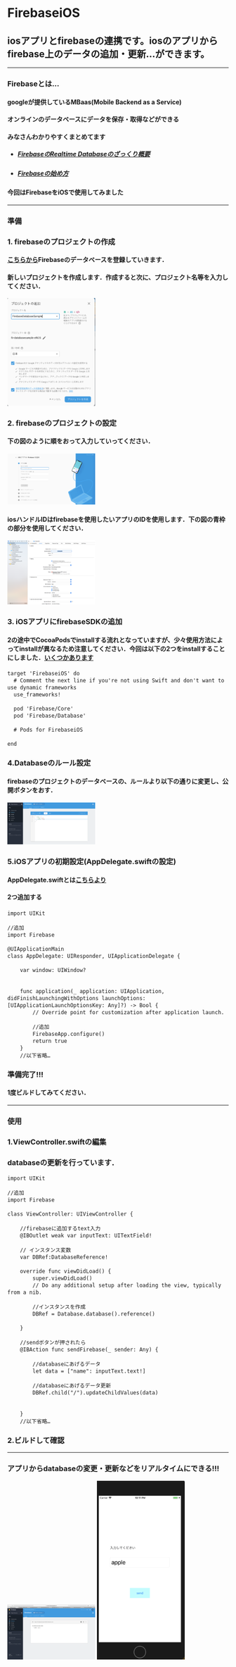 # FirebaseiOS

## iosアプリとfirebaseの連携です。iosのアプリからfirebase上のデータの追加・更新…ができます。

---
### Firebaseとは…
#### googleが提供しているMBaas(Mobile Backend as a Service)
#### オンラインのデータベースにデータを保存・取得などができる
#### みなさんわかりやすくまとめてます
* ##### [FirebaseのRealtime Databaseのざっくり概要](https://qiita.com/seiya1121/items/1436fde30752843daa47)
* ##### [Firebaseの始め方](https://qiita.com/kohashi/items/43ea22f61ade45972881)

#### 今回はFirebaseをiOSで使用してみました
---
### 準備
### 1. firebaseのプロジェクトの作成
#### [こちらから](https://console.firebase.google.com)Firebaseのデータベースを登録していきます．
#### 新しいプロジェクトを作成します．作成すると次に、プロジェクト名等を入力してください．
<img src="https://github.com/heroccccc/FirebaseiOS/blob/master/images/firebasenewproject1.png"
 width="200" />

### 2. firebaseのプロジェクトの設定
#### 下の図のように順をおって入力していってください．
<img src="https://github.com/heroccccc/FirebaseiOS/blob/master/images/firebasenewproject2.png"
 width="200" />

#### iosハンドルIDはfirebaseを使用したいアプリのIDを使用します．下の図の青枠の部分を使用してください．
<img src="https://github.com/heroccccc/FirebaseiOS/blob/master/images/bundleiosID.png"
 width="200" />

### 3. iOSアプリにfirebaseSDKの追加
#### 2の途中でCocoaPodsでinstallする流れとなっていますが、少々使用方法によってinstallが異なるため注意してください．今回は以下の2つをinstallすることにしました．[いくつかあります](https://firebase.google.com/docs/ios/setup?hl=ja)
```
target 'FirebaseiOS' do
  # Comment the next line if you're not using Swift and don't want to use dynamic frameworks
  use_frameworks!

  pod 'Firebase/Core'
  pod 'Firebase/Database'

  # Pods for FirebaseiOS

end

```
### 4.Databaseのルール設定
#### firebaseのプロジェクトのデータベースの、ルールより以下の通りに変更し、公開ボタンをおす．
<img src="https://github.com/heroccccc/FirebaseiOS/blob/master/images/firebaserurles.png" width="200" />

### 5.iOSアプリの初期設定(AppDelegate.swiftの設定)
#### AppDelegate.swiftとは[こちらより](https://qiita.com/SoyaTakahashi/items/cc8f48af792c353cd9f3)
#### 2つ追加する
```
import UIKit

//追加
import Firebase

@UIApplicationMain
class AppDelegate: UIResponder, UIApplicationDelegate {

    var window: UIWindow?


    func application(_ application: UIApplication, didFinishLaunchingWithOptions launchOptions: [UIApplicationLaunchOptionsKey: Any]?) -> Bool {
        // Override point for customization after application launch.

        //追加
        FirebaseApp.configure()
        return true
    }
    //以下省略…
```

### 準備完了!!!
#### 1度ビルドしてみてください．
---
### 使用
### 1.ViewController.swiftの編集
### databaseの更新を行っています．
```
import UIKit

//追加
import Firebase

class ViewController: UIViewController {

    //firebaseに追加するtext入力
    @IBOutlet weak var inputText: UITextField!

    // インスタンス変数
    var DBRef:DatabaseReference!

    override func viewDidLoad() {
        super.viewDidLoad()
        // Do any additional setup after loading the view, typically from a nib.

        //インスタンスを作成
        DBRef = Database.database().reference()

    }

    //sendボタンが押されたら
    @IBAction func sendFirebase(_ sender: Any) {

        //databaseにあげるデータ
        let data = ["name": inputText.text!]

        //databaseにあげるデータ更新
        DBRef.child("/").updateChildValues(data)


    }
    //以下省略…
```
### 2.ビルドして確認
---
### アプリからdatabaseの変更・更新などをリアルタイムにできる!!!
<img src="https://github.com/heroccccc/FirebaseiOS/blob/master/images/firebasedarabase.png" width="200" />
<img src="https://github.com/heroccccc/FirebaseiOS/blob/master/images/iosscreenshot.png" width="200" />
